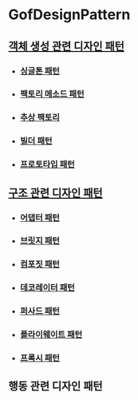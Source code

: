 # GofDesignPattern

## [객체 생성 관련 디자인 패턴](https://github.com/saechimdaeki/GofDesignPattern-With-Java/tree/main/%EA%B0%9D%EC%B2%B4%20%EC%83%9D%EC%84%B1%20%EA%B4%80%EB%A0%A8%20%EB%94%94%EC%9E%90%EC%9D%B8%20%ED%8C%A8%ED%84%B4)
- ### [싱글톤 패턴](https://github.com/saechimdaeki/GofDesignPattern-With-Java/blob/main/%EA%B0%9D%EC%B2%B4%20%EC%83%9D%EC%84%B1%20%EA%B4%80%EB%A0%A8%20%EB%94%94%EC%9E%90%EC%9D%B8%20%ED%8C%A8%ED%84%B4/%EC%8B%B1%EA%B8%80%ED%86%A4%20%ED%8C%A8%ED%84%B4.md)

- ### [팩토리 메소드 패턴](https://github.com/saechimdaeki/GofDesignPattern-With-Java/blob/main/%EA%B0%9D%EC%B2%B4%20%EC%83%9D%EC%84%B1%20%EA%B4%80%EB%A0%A8%20%EB%94%94%EC%9E%90%EC%9D%B8%20%ED%8C%A8%ED%84%B4/%ED%8C%A9%ED%86%A0%EB%A6%AC%20%EB%A9%94%EC%86%8C%EB%93%9C%20%ED%8C%A8%ED%84%B4.md)

- ### [추상 팩토리](https://github.com/saechimdaeki/GofDesignPattern-With-Java/blob/main/%EA%B0%9D%EC%B2%B4%20%EC%83%9D%EC%84%B1%20%EA%B4%80%EB%A0%A8%20%EB%94%94%EC%9E%90%EC%9D%B8%20%ED%8C%A8%ED%84%B4/%EC%B6%94%EC%83%81%20%ED%8C%A9%ED%86%A0%EB%A6%AC%20%ED%8C%A8%ED%84%B4.md)

- ### [빌더 패턴](https://github.com/saechimdaeki/GofDesignPattern-With-Java/blob/main/%EA%B0%9D%EC%B2%B4%20%EC%83%9D%EC%84%B1%20%EA%B4%80%EB%A0%A8%20%EB%94%94%EC%9E%90%EC%9D%B8%20%ED%8C%A8%ED%84%B4/%EB%B9%8C%EB%8D%94%20%ED%8C%A8%ED%84%B4.md)

- ### [프로토타입 패턴](https://github.com/saechimdaeki/GofDesignPattern-With-Java/blob/main/%EA%B0%9D%EC%B2%B4%20%EC%83%9D%EC%84%B1%20%EA%B4%80%EB%A0%A8%20%EB%94%94%EC%9E%90%EC%9D%B8%20%ED%8C%A8%ED%84%B4/%ED%94%84%EB%A1%9C%ED%86%A0%ED%83%80%EC%9E%85%20%ED%8C%A8%ED%84%B4.md)






## [구조 관련 디자인 패턴](https://github.com/saechimdaeki/GofDesignPattern-With-Java/tree/main/%EA%B5%AC%EC%A1%B0%20%EA%B4%80%EB%A0%A8%20%EB%94%94%EC%9E%90%EC%9D%B8%20%ED%8C%A8%ED%84%B4)

- ### [어댑터 패턴](https://github.com/saechimdaeki/GofDesignPattern-With-Java/blob/main/%EA%B5%AC%EC%A1%B0%20%EA%B4%80%EB%A0%A8%20%EB%94%94%EC%9E%90%EC%9D%B8%20%ED%8C%A8%ED%84%B4/%EC%96%B4%EB%8C%91%ED%84%B0%20%ED%8C%A8%ED%84%B4.md)

- ### [브릿지 패턴](https://github.com/saechimdaeki/GofDesignPattern-With-Java/blob/main/%EA%B5%AC%EC%A1%B0%20%EA%B4%80%EB%A0%A8%20%EB%94%94%EC%9E%90%EC%9D%B8%20%ED%8C%A8%ED%84%B4/%EB%B8%8C%EB%A6%BF%EC%A7%80%20%ED%8C%A8%ED%84%B4.md)

- ### [컴포짓 패턴](https://github.com/saechimdaeki/GofDesignPattern-With-Java/blob/main/%EA%B5%AC%EC%A1%B0%20%EA%B4%80%EB%A0%A8%20%EB%94%94%EC%9E%90%EC%9D%B8%20%ED%8C%A8%ED%84%B4/%EC%BB%B4%ED%8F%AC%EC%A7%93%20%ED%8C%A8%ED%84%B4.md)

- ### [데코레이터 패턴](https://github.com/saechimdaeki/GofDesignPattern-With-Java/blob/main/%EA%B5%AC%EC%A1%B0%20%EA%B4%80%EB%A0%A8%20%EB%94%94%EC%9E%90%EC%9D%B8%20%ED%8C%A8%ED%84%B4/%EB%8D%B0%EC%BD%94%EB%A0%88%EC%9D%B4%ED%84%B0%20%ED%8C%A8%ED%84%B4.md)

- ### [퍼사드 패턴](https://github.com/saechimdaeki/GofDesignPattern-With-Java/blob/main/%EA%B5%AC%EC%A1%B0%20%EA%B4%80%EB%A0%A8%20%EB%94%94%EC%9E%90%EC%9D%B8%20%ED%8C%A8%ED%84%B4/%ED%8D%BC%EC%82%AC%EB%93%9C%20%ED%8C%A8%ED%84%B4.md)

- ### [플라이웨이트 패턴](https://github.com/saechimdaeki/GofDesignPattern-With-Java/blob/main/%EA%B5%AC%EC%A1%B0%20%EA%B4%80%EB%A0%A8%20%EB%94%94%EC%9E%90%EC%9D%B8%20%ED%8C%A8%ED%84%B4/%ED%94%8C%EB%9D%BC%EC%9D%B4%EC%9B%A8%EC%9D%B4%ED%8A%B8%20%ED%8C%A8%ED%84%B4.md)

- ### [프록시 패턴](https://github.com/saechimdaeki/GofDesignPattern-With-Java/blob/main/%EA%B5%AC%EC%A1%B0%20%EA%B4%80%EB%A0%A8%20%EB%94%94%EC%9E%90%EC%9D%B8%20%ED%8C%A8%ED%84%B4/%ED%94%84%EB%A1%9D%EC%8B%9C%20%ED%8C%A8%ED%84%B4.md)





## 행동 관련 디자인 패턴

